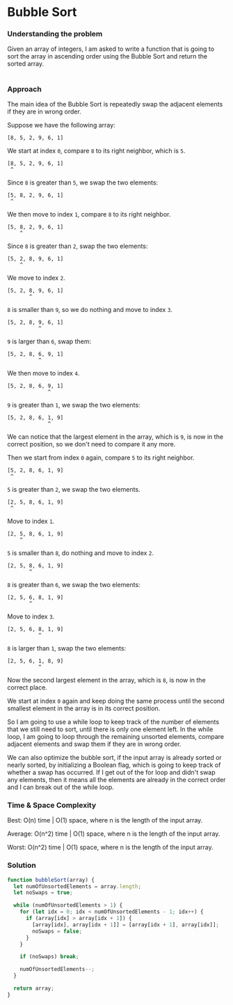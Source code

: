 # Bubble Sort

### Understanding the problem

Given an array of integers, I am asked to write a function that is going to sort the array in ascending order using the Bubble Sort and return the sorted array.

#

### Approach

The main idea of the Bubble Sort is repeatedly swap the adjacent elements if they are in wrong order.

Suppose we have the following array:

```
[8, 5, 2, 9, 6, 1]
```

We start at index `0`, compare `8` to its right neighbor, which is `5`.

```
[8, 5, 2, 9, 6, 1]
 ^
```

Since `8` is greater than `5`, we swap the two elements:

```
[5, 8, 2, 9, 6, 1]
 ^
```

We then move to index `1`, compare `8` to its right neighbor.

```
[5, 8, 2, 9, 6, 1]
    ^
```

Since `8` is greater than `2`, swap the two elements:

```
[5, 2, 8, 9, 6, 1]
    ^
```

We move to index `2`.

```
[5, 2, 8, 9, 6, 1]
       ^
```

`8` is smaller than `9`, so we do nothing and move to index `3`.

```
[5, 2, 8, 9, 6, 1]
          ^
```

`9` is larger than `6`, swap them:

```
[5, 2, 8, 6, 9, 1]
          ^
```

We then move to index `4`.

```
[5, 2, 8, 6, 9, 1]
             ^
```

`9` is greater than `1`, we swap the two elements:

```
[5, 2, 8, 6, 1, 9]
             ^
```

We can notice that the largest element in the array, which is `9`, is now in the correct position, so we don't need to compare it any more.

Then we start from index `0` again, compare `5` to its right neighbor.

```
[5, 2, 8, 6, 1, 9]
 ^
```

`5` is greater than `2`, we swap the two elements.

```
[2, 5, 8, 6, 1, 9]
 ^
```

Move to index `1`.

```
[2, 5, 8, 6, 1, 9]
    ^
```

`5` is smaller than `8`, do nothing and move to index `2`.

```
[2, 5, 8, 6, 1, 9]
       ^
```

`8` is greater than `6`, we swap the two elements:

```
[2, 5, 6, 8, 1, 9]
       ^
```

Move to index `3`.

```
[2, 5, 6, 8, 1, 9]
          ^
```

`8` is larger than `1`, swap the two elements:

```
[2, 5, 6, 1, 8, 9]
          ^
```

Now the second largest element in the array, which is `8`, is now in the correct place.

We start at index `0` again and keep doing the same process until the second smallest element in the array is in its correct position.

So I am going to use a while loop to keep track of the number of elements that we still need to sort, until there is only one element left. In the while loop, I am going to loop through the remaining unsorted elements, compare adjacent elements and swap them if they are in wrong order.

We can also optimize the bubble sort, if the input array is already sorted or nearly sorted, by initializing a Boolean flag, which is going to keep track of whether a swap has occurred. If I get out of the for loop and didn't swap any elements, then it means all the elements are already in the correct order and I can break out of the while loop.

### Time & Space Complexity

Best: O(n) time | O(1) space, where n is the length of the input array.

Average: O(n^2) time | O(1) space, where n is the length of the input array.

Worst: O(n^2) time | O(1) space, where n is the length of the input array.

### Solution

```js
function bubbleSort(array) {
  let numOfUnsortedElements = array.length;
  let noSwaps = true;

  while (numOfUnsortedElements > 1) {
    for (let idx = 0; idx < numOfUnsortedElements - 1; idx++) {
      if (array[idx] > array[idx + 1]) {
        [array[idx], array[idx + 1]] = [array[idx + 1], array[idx]];
        noSwaps = false;
      }
    }

    if (noSwaps) break;

    numOfUnsortedElements--;
  }

  return array;
}
```

